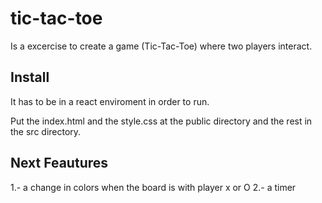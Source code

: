 # tic-tac-toe
Is a excercise to create a game (Tic-Tac-Toe) where two players interact. 

## Install

It has to be in a react enviroment in order to run.

Put the index.html and the style.css at the public directory and the rest in the src directory.

## Next Feautures

1.- a change in colors when the board is with player x or O 
2.- a timer 
